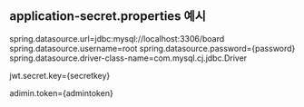 ## application-secret.properties 예시
spring.datasource.url=jdbc:mysql://localhost:3306/board
spring.datasource.username=root
spring.datasource.password={password}
spring.datasource.driver-class-name=com.mysql.cj.jdbc.Driver

jwt.secret.key={secretkey}

adimin.token={admintoken}